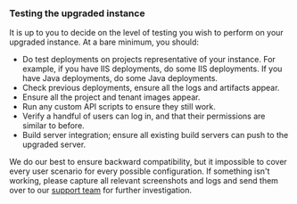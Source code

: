 ### Testing the upgraded instance

It is up to you to decide on the level of testing you wish to perform on your upgraded instance.  At a bare minimum, you should:

- Do test deployments on projects representative of your instance.  For example, if you have IIS deployments, do some IIS deployments.  If you have Java deployments, do some Java deployments.
- Check previous deployments, ensure all the logs and artifacts appear.
- Ensure all the project and tenant images appear.
- Run any custom API scripts to ensure they still work.
- Verify a handful of users can log in, and that their permissions are similar to before.
- Build server integration; ensure all existing build servers can push to the upgraded server.

We do our best to ensure backward compatibility, but it impossible to cover every user scenario for every possible configuration.  If something isn't working, please capture all relevant screenshots and logs and send them over to our [support team](https://octopus.com/support) for further investigation.
